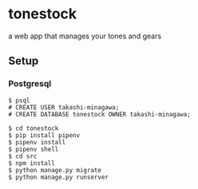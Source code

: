 # tonestock
a web app that manages your tones and gears

## Setup

### Postgresql
```
$ psql
# CREATE USER takashi-minagawa;
# CREATE DATABASE tonestock OWNER takashi-minagawa;
```

```
$ cd tonestock
$ pip install pipenv
$ pipenv install
$ pipenv shell
$ cd src
$ npm install
$ python manage.py migrate
$ python manage.py runserver
```
